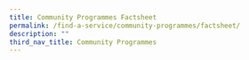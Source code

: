 ```yaml
---
title: Community Programmes Factsheet
permalink: /find-a-service/community-programmes/factsheet/
description: ""
third_nav_title: Community Programmes
---
```

